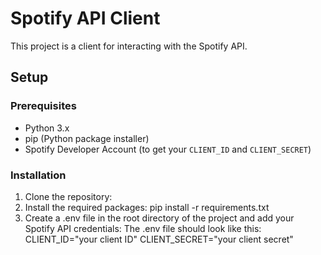 # Spotify API Client

This project is a client for interacting with the Spotify API.

## Setup

### Prerequisites

- Python 3.x
- pip (Python package installer)
- Spotify Developer Account (to get your `CLIENT_ID` and `CLIENT_SECRET`)

### Installation

1. Clone the repository:
2. Install the required packages:
  pip install -r requirements.txt
3. Create a .env file in the root directory of the project and add your Spotify API credentials:
  The .env file should look like this:
  CLIENT_ID="your client ID"
  CLIENT_SECRET="your client secret"

